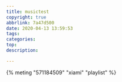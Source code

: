 ```yaml
---
title: musictest
copyright: true
abbrlink: 7a47d500
date: 2020-04-13 13:59:53
tags:
categories:
top:
description:

---
```




{% meting "571184509" "xiami" "playlist" %}